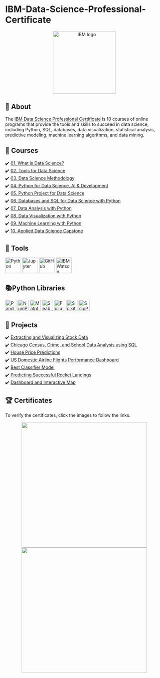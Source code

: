 # IBM-Data-Science-Professional-Certificate

<p align="center">
 <img src="https://github.com/wangkuanhua/Image/blob/main/IBM-Data-Science-Professional-Certificate/Logo/IBM.png" title="IBM logo" alt = "IBM logo"  height="200">
</p>



## 📓 About 
The <a href="https://www.coursera.org/professional-certificates/ibm-data-science">IBM Data Science Professional Certificate</a> is 10 courses of online programs that provide the tools and skills to succeed in data science, including Python, SQL, databases, data visualization, statistical analysis, predictive modeling, machine learning algorithms, and data mining. 


## 📖 Courses 
✔️ [01. What is Data Science?](01.%20What%20is%20Data%20Science/)  <br> 
✔️ [02. Tools for Data Science](02.%20Tools%20for%20Data%20Science/) <br> 
✔️ [03. Data Science Methodology](03.%20Data%20Science%20Methodology)  <br> 
✔️ [04. Python for Data Science, AI & Development](04.%20Python%20for%20Data%20Science%2C%20AI%20%26%20Development/)  <br> 
✔️ [05. Python Project for Data Science](05.%20Python%20Project%20for%20Data%20Science/)  <br> 
✔️ [06. Databases and SQL for Data Science with Python](06.%20Databases%20and%20SQL%20for%20Data%20Science%20with%20Python/)  <br> 
✔️ [07. Data Analysis with Python](07.%20Data%20Analysis%20with%20Python/)  <br> 
✔️ [08. Data Visualization with Python](08.%20Data%20Visualization%20with%20Python/)  <br> 
✔️ [09. Machine Learning with Python](09.%20Machine%20Learning%20with%20Python/)  <br> 
✔️ [10. Applied Data Science Capstone](10.%20Applied%20Data%20Science%20Capstone/)  <br> 

## 🧰 Tools 
  <p align="left">
  <img src="https://github.com/wangkuanhua/Image/blob/main/IBM-Data-Science-Professional-Certificate/Logo/Python.png" title="Python" height="50">
  <img src="https://github.com/wangkuanhua/Image/blob/main/IBM-Data-Science-Professional-Certificate/Logo/jupyter.png" title="Jupyter" height="50">
  <img src="https://github.com/wangkuanhua/Image/blob/main/IBM-Data-Science-Professional-Certificate/Logo/github.png" title="GitHub" height="50">
  <img src="https://github.com/wangkuanhua/Image/blob/main/IBM-Data-Science-Professional-Certificate/Logo/watson.png" title="IBM Watson Studio" height="50">
</p>


## 📚Python Libraries
<p align="left">
  <img  src="https://github.com/wangkuanhua/Image/blob/main/IBM-Data-Science-Professional-Certificate/Logo/Pandas.png" title="Pandas" height="35">
  <img  src="https://github.com/wangkuanhua/Image/blob/main/IBM-Data-Science-Professional-Certificate/Logo/NumPy.png" title="NumPy" height="35">
  <img  src="https://github.com/wangkuanhua/Image/blob/main/IBM-Data-Science-Professional-Certificate/Logo/Matplotlib.png" title="Matplotlib" height="35">
  <img  src="https://github.com/wangkuanhua/Image/blob/main/IBM-Data-Science-Professional-Certificate/Logo/seaborn.svg" title="Seaborn" height="35">
  <img  src="https://github.com/wangkuanhua/Image/blob/main/IBM-Data-Science-Professional-Certificate/Logo/Folium.png" title="Folium" height="35">
  <img  src="https://github.com/wangkuanhua/Image/blob/main/IBM-Data-Science-Professional-Certificate/Logo/scikit-learn.png" title="Scikit-learn" height="35">
  <img  src="https://github.com/wangkuanhua/Image/blob/main/IBM-Data-Science-Professional-Certificate/Logo/scipy.png" title="ScipPy" height="35"> <br>
</p>




## 📂 Projects
✔️ [Extracting and Visualizing Stock Data](https://github.com/DanielBarnes18/IBM-Data-Science-Professional-Certificate/blob/main/05.%20Python%20Project%20for%20Data%20Science/Final%20Assignment.ipynb)  <br> 
✔️ [Chicago Census, Crime, and School Data Analysis using SQL](https://github.com/DanielBarnes18/IBM-Data-Science-Professional-Certificate/blob/main/06.%20Databases%20and%20SQL%20for%20Data%20Science%20with%20Python/05.%20Course%20Assignment/)  <br> 
✔️ [House Price Predictions](https://github.com/DanielBarnes18/IBM-Data-Science-Professional-Certificate/blob/main/07.%20Data%20Analysis%20with%20Python/Final%20Assignment%20-%20House%20Price%20Predictions.ipynb)  <br> 
✔️ [US Domestic Airline Flights Performance Dashboard](https://github.com/DanielBarnes18/IBM-Data-Science-Professional-Certificate/tree/main/08.%20Data%20Visualization%20with%20Python/Final%20Assignment)  <br> 
✔️ [Best Classifier Model](https://github.com/DanielBarnes18/IBM-Data-Science-Professional-Certificate/blob/main/09.%20Machine%20Learning%20with%20Python/Final%20Project/Machine%20Learning%20with%20Python%20-%20The%20Best%20Classifier.ipynb) <br> 
✔️ [Predicting Successful Rocket Landings](https://github.com/DanielBarnes18/IBM-Data-Science-Professional-Certificate/tree/main/10.%20Applied%20Data%20Science%20Capstone)  <br> 
✔️ [Dashboard and Interactive Map](https://github.com/DanielBarnes18/IBM-Data-Science-Professional-Certificate/tree/main/10.%20Applied%20Data%20Science%20Capstone/04.%20Interactive%20Visual%20Analytics)  <br> 


## 🏆 Certificates 
To verify the certificates, click the images to follow the links.

<p align="middle">
  <a href="網址"><img src="圖片" height="400"></a>
  <a href="網址"><img src="圖片" height="400"></a>


